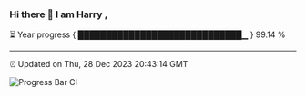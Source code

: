 ### Hi there 👋 I am Harry , 

⏳ Year progress { █████████████████████████████▁ } 99.14 %

---

⏰ Updated on Thu, 28 Dec 2023 20:43:14 GMT

![Progress Bar CI](https://github.com/duykhang68/duykhang68/workflows/Progress%20Bar%20CI/badge.svg)
